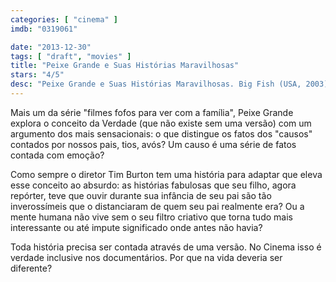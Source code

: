 ```yaml
---
categories: [ "cinema" ]
imdb: "0319061"

date: "2013-12-30"
tags: [ "draft", "movies" ]
title: "Peixe Grande e Suas Histórias Maravilhosas"
stars: "4/5"
desc: "Peixe Grande e Suas Histórias Maravilhosas. Big Fish (USA, 2003). Dirigido por Tim Burton. Escrito por Daniel Wallace, John August. Com Ewan McGregor, Albert Finney, Billy Crudup, Jessica Lange, Helena Bonham Carter, Alison Lohman, Robert Guillaume, Marion Cotillard, Matthew McGrory."
---
```

Mais um da série "filmes fofos para ver com a família", Peixe Grande explora o conceito da Verdade (que não existe sem uma versão) com um argumento dos mais sensacionais: o que distingue os fatos dos "causos" contados por nossos pais, tios, avós? Um causo é uma série de fatos contada com emoção?

Como sempre o diretor Tim Burton tem uma história para adaptar que eleva esse conceito ao absurdo: as histórias fabulosas que seu filho, agora repórter, teve que ouvir durante sua infância de seu pai são tão inverossímeis que o distanciaram de quem seu pai realmente era? Ou a mente humana não vive sem o seu filtro criativo que torna tudo mais interessante ou até impute significado onde antes não havia?

Toda história precisa ser contada através de uma versão. No Cinema isso é verdade inclusive nos documentários. Por que na vida deveria ser diferente?
